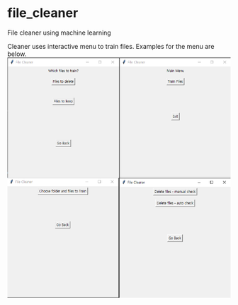 # file_cleaner

File cleaner using machine learning <br/>

Cleaner uses interactive menu to train files. Examples for the menu are below. <br/>
![alt text](https://github.com/wonjin94/file_cleaner/blob/main/menu_screenshot.PNG)<br/>
